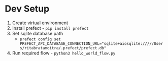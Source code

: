 # Dev Setup

1. Create virtual environment
2. Install prefect - `pip install prefect`
3. Set sqlite database path
    - `prefect config set PREFECT_API_DATABASE_CONNECTION_URL="sqlite+aiosqlite://///Users/ritabratamoitra/.prefect/prefect.db"`
4. Run required flow - `python3 hello_world_flow.py`